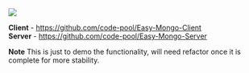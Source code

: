 <image src="https://raw.githubusercontent.com/code-pool/I-See-You/master/src/logo.png"/>

**Client** - https://github.com/code-pool/Easy-Mongo-Client  
**Server** - https://github.com/code-pool/Easy-Mongo-Server

**Note** This is just to demo the functionality, will need refactor once it is complete for more stability.
